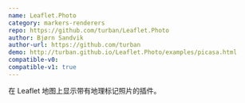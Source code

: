 ```yaml
---
name: Leaflet.Photo
category: markers-renderers
repo: https://github.com/turban/Leaflet.Photo
author: Bjørn Sandvik
author-url: https://github.com/turban
demo: http://turban.github.io/Leaflet.Photo/examples/picasa.html
compatible-v0:
compatible-v1: true
---
```


在 Leaflet 地图上显示带有地理标记照片的插件。
